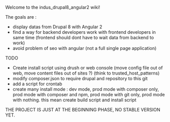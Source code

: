 Welcome to the indus_drupal8_angular2 wiki!

The goals are : 

* display datas from Drupal 8 with Angular 2
* find a way for backend developers work with frontend developers in same time (frontend should dont have to wait data from backend to work)
* avoid problem of seo with angular (not a full single page application)

TODO
* Create install script using drush or web console (move config file out of web, move content files out of sites ?) (think to trusted_host_patterns) 
* modify composer.json to require drupal and repository to this git
* add a script for crontab
* create many install mode : dev mode, prod mode with composer only, prod mode with composer and npm, prod mode with git only, prod mode with nothing. this mean create build script and install script

THE PROJECT IS JUST AT THE BEGINNING PHASE, NO STABLE VERSION YET.
